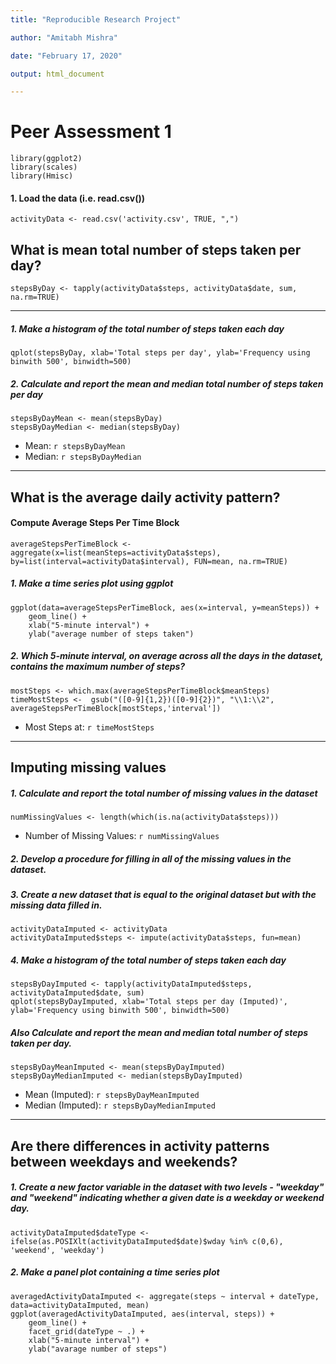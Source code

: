 ```yaml
---
title: "Reproducible Research Project"

author: "Amitabh Mishra"

date: "February 17, 2020"

output: html_document

---
```


# Peer Assessment 1

```{r, echo=FALSE, results='hide', warning=FALSE, message=FALSE}
library(ggplot2)
library(scales)
library(Hmisc)

```

#### 1. Load the data (i.e. read.csv())

```{r, results='markup', warning=TRUE, message=TRUE}
activityData <- read.csv('activity.csv', TRUE, ",")
```

## What is mean total number of steps taken per day?

```{r}
stepsByDay <- tapply(activityData$steps, activityData$date, sum, na.rm=TRUE)
```

-----

##### 1. Make a histogram of the total number of steps taken each day

```{r}
qplot(stepsByDay, xlab='Total steps per day', ylab='Frequency using binwith 500', binwidth=500)
```

##### 2. Calculate and report the mean and median total number of steps taken per day

```{r}
stepsByDayMean <- mean(stepsByDay)
stepsByDayMedian <- median(stepsByDay)
```

* Mean: `r stepsByDayMean`
* Median:  `r stepsByDayMedian`


-----

## What is the average daily activity pattern?
#### Compute Average Steps Per Time Block

```{r}
averageStepsPerTimeBlock <- aggregate(x=list(meanSteps=activityData$steps), by=list(interval=activityData$interval), FUN=mean, na.rm=TRUE)
```

##### 1. Make a time series plot using ggplot 

```{r}
ggplot(data=averageStepsPerTimeBlock, aes(x=interval, y=meanSteps)) +
    geom_line() +
    xlab("5-minute interval") +
    ylab("average number of steps taken") 
```

##### 2. Which 5-minute interval, on average across all the days in the dataset, contains the maximum number of steps?

```{r}
mostSteps <- which.max(averageStepsPerTimeBlock$meanSteps)
timeMostSteps <-  gsub("([0-9]{1,2})([0-9]{2})", "\\1:\\2", averageStepsPerTimeBlock[mostSteps,'interval'])
```

* Most Steps at: `r timeMostSteps`

-----

## Imputing missing values

##### 1. Calculate and report the total number of missing values in the dataset 

```{r}
numMissingValues <- length(which(is.na(activityData$steps)))
```

* Number of Missing Values: `r numMissingValues`

##### 2. Develop a procedure for filling in all of the missing values in the dataset.
##### 3. Create a new dataset that is equal to the original dataset but with the missing data filled in.

```{r}
activityDataImputed <- activityData
activityDataImputed$steps <- impute(activityData$steps, fun=mean)
```

##### 4. Make a histogram of the total number of steps taken each day 

```{r}
stepsByDayImputed <- tapply(activityDataImputed$steps, activityDataImputed$date, sum)
qplot(stepsByDayImputed, xlab='Total steps per day (Imputed)', ylab='Frequency using binwith 500', binwidth=500)
```

##### Also  Calculate and report the mean and median total number of steps taken per day. 

```{r}
stepsByDayMeanImputed <- mean(stepsByDayImputed)
stepsByDayMedianImputed <- median(stepsByDayImputed)
```

* Mean (Imputed): `r stepsByDayMeanImputed`
* Median (Imputed):  `r stepsByDayMedianImputed`

-----


## Are there differences in activity patterns between weekdays and weekends?

##### 1. Create a new factor variable in the dataset with two levels - "weekday" and "weekend" indicating whether a given date is a weekday or weekend day.

```{r}
activityDataImputed$dateType <-  ifelse(as.POSIXlt(activityDataImputed$date)$wday %in% c(0,6), 'weekend', 'weekday')
```

##### 2. Make a panel plot containing a time series plot

```{r}
averagedActivityDataImputed <- aggregate(steps ~ interval + dateType, data=activityDataImputed, mean)
ggplot(averagedActivityDataImputed, aes(interval, steps)) + 
    geom_line() + 
    facet_grid(dateType ~ .) +
    xlab("5-minute interval") + 
    ylab("avarage number of steps")
```




